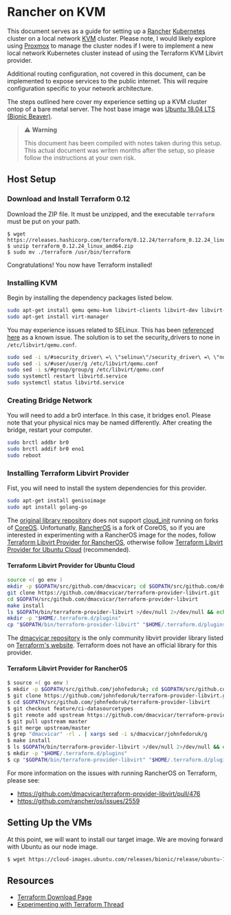 # Rancher on KVM

This document serves as a guide for setting up a [Rancher](https://rancher.com/) [Kubernetes](https://kubernetes.io/) cluster on a local network [KVM](https://www.linux-kvm.org/) cluster. Please note, I would likely explore using [Proxmox](https://www.proxmox.com/) to manage the cluster nodes if I were to implement a new local network Kubernetes cluster instead of using the Terraform KVM Libvirt provider.

Additional routing configuration, not covered in this document, can be implemented to expose services to the public internet. This will require configuration specific to your network architecture.

The steps outlined here cover my experience setting up a KVM cluster ontop of a bare metal server. The host base image was [Ubuntu 18.04 LTS (Bionic Beaver)](https://releases.ubuntu.com/18.04/).

> :warning: **Warning**
>
> This document has been compiled with notes taken during this setup. This actual document was writen months after the setup, so please follow the instructions at your own risk.

## Host Setup

### Download and Install Terraform 0.12

Download the ZIP file. It must be unzipped, and the executable `terraform` must be put on your path.

```shell
$ wget https://releases.hashicorp.com/terraform/0.12.24/terraform_0.12.24_linux_amd64.zip
$ unzip terraform_0.12.24_linux_amd64.zip
$ sudo mv ./terraform /usr/bin/terraform
```

Congratulations! You now have Terraform installed!

### Installing KVM

Begin by installing the dependency packages listed below.

```bash
sudo apt-get install qemu qemu-kvm libvirt-clients libvirt-dev libvirt-daemon-system bridge-utils qemu-guest-agent virt-top virt-viewer
sudo apt-get install virt-manager
```

You may experience issues related to SELinux. This has been [referenced here](https://github.com/dmacvicar/terraform-provider-libvirt/commit/22f096d9) as a known issue. The solution is to set the security_drivers to none in `/etc/libvirt/qemu.conf`.

```bash
sudo sed -i s/#security_driver\ =\ \"selinux\"/security_driver\ =\ \"none\"/g /etc/libvirt/qemu.conf
sudo sed -i s/#user/user/g /etc/libvirt/qemu.conf
sudo sed -i s/#group/group/g /etc/libvirt/qemu.conf
sudo systemctl restart libvirtd.service
sudo systemctl status libvirtd.service
```

### Creating Bridge Network

You will need to add a br0 interface. In this case, it bridges eno1. Please note that your physical nics may be named differently. After creating the bridge, restart your computer.

```bash
sudo brctl addbr br0
sudo brctl addif br0 eno1
sudo reboot
```

### Installing Terraform Libvirt Provider

Fist, you will need to install the system dependencies for this provider.

```bash
sudo apt-get install genisoimage
sudo apt install golang-go
```

The [original library repository](https://github.com/dmacvicar/terraform-provider-libvirt.git) does not support [cloud_init](https://cloudinit.readthedocs.io/en/latest/) running on forks of [CoreOS](https://coreos.com/). Unfortunatly, [RancherOS](https://rancher.com/docs/os/v1.x/en/) is a fork of CoreOS, so if you are interested in experimenting with a RancherOS image for the nodes, follow [Terraform Libvirt Provider for RancherOS](
#Terraform-Libvirt-Provider-for-RancherOS), otherwise follow [Terraform Libvirt Provider for Ubuntu Cloud](#Terraform-Libvirt-Provider-for-Ubuntu-Cloud) (recommended).

#### Terraform Libvirt Provider for Ubuntu Cloud

```bash
source <( go env )
mkdir -p $GOPATH/src/github.com/dmacvicar; cd $GOPATH/src/github.com/dmacvicar
git clone https://github.com/dmacvicar/terraform-provider-libvirt.git
cd $GOPATH/src/github.com/dmacvicar/terraform-provider-libvirt
make install
ls $GOPATH/bin/terraform-provider-libvirt >/dev/null 2>/dev/null && echo "Install ok" || echo "Install failed"
mkdir -p "$HOME/.terraform.d/plugins"
cp "$GOPATH/bin/terraform-provider-libvirt" "$HOME/.terraform.d/plugins"
```

The [dmacvicar repository](https://github.com/dmacvicar/terraform-provider-libvirt.git) is the only community libvirt provider library listed on [Terraform's website](https://www.terraform.io/docs/providers/type/community-index.html). Terraform does not have an official library for this provider.

#### Terraform Libvirt Provider for RancherOS

```bash
$ source <( go env )
$ mkdir -p $GOPATH/src/github.com/johnfedoruk; cd $GOPATH/src/github.com/johnfedoruk
$ git clone https://github.com/johnfedoruk/terraform-provider-libvirt.git
$ cd $GOPATH/src/github.com/johnfedoruk/terraform-provider-libvirt
$ git checkout feature/ci-datasourcetypes
$ git remote add upstream https://github.com/dmacvicar/terraform-provider-libvirt.git
$ git pull upstream master
$ git merge upstream/master
$ grep "dmacvicar" -rl . | xargs sed -i s/dmacvicar/johnfedoruk/g
$ make install
$ ls $GOPATH/bin/terraform-provider-libvirt >/dev/null 2>/dev/null && echo "Install ok" || echo "Install failed"
$ mkdir -p "$HOME/.terraform.d/plugins"
$ cp "$GOPATH/bin/terraform-provider-libvirt" "$HOME/.terraform.d/plugins"
```

For more information on the issues with running RancherOS on Terraform, please see:
- https://github.com/dmacvicar/terraform-provider-libvirt/pull/476
- https://github.com/rancher/os/issues/2559

## Setting Up the VMs

At this point, we will want to install our target image. We are moving forward with Ubuntu as our node image.

```bash
$ wget https://cloud-images.ubuntu.com/releases/bionic/release/ubuntu-18.04-server-cloudimg-amd64.img
```

## Resources

- [Terraform Download Page](https://www.terraform.io/downloads.html)
- [Experimenting with Terraform Thread](https://stackoverflow.com/questions/39211000/experimenting-locally-with-terraform)